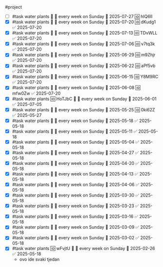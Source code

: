 #project

- [ ] #task water plants 🔼 🔁 every week on Sunday 📅 2025-07-27 🆔 hIQ6Il
- [x] #task water plants 🔼 🔁 every week on Sunday 📅 2025-07-20 🆔 dKudg1 ✅ 2025-07-20
- [x] #task water plants 🔼 🔁 every week on Sunday 📅 2025-07-13 🆔 TDvWLL ✅ 2025-07-20
- [x] #task water plants 🔼 🔁 every week on Sunday 📅 2025-07-06 🆔 v7tq3k ✅ 2025-07-20
- [x] #task water plants 🔼 🔁 every week on Sunday 📅 2025-06-29 🆔 m9Zhjr ✅ 2025-07-20
- [x] #task water plants 🔼 🔁 every week on Sunday 📅 2025-06-22 🆔 aPf5vb ✅ 2025-07-20
- [x] #task water plants 🔼 🔁 every week on Sunday 📅 2025-06-15 🆔 Y8M9RC ✅ 2025-07-20
- [x] #task water plants 🔼 🔁 every week on Sunday 📅 2025-06-08 🆔 mfw0Zw ✅ 2025-07-20
- [x] #task water plants 🆔 HoTJbC 🔼 🔁 every week on Sunday 📅 2025-06-01 ✅ 2025-07-05
- [x] #task water plants 🔼 🔁 every week on Sunday 📅 2025-05-25 🆔 0ki62Z ✅ 2025-05-27
- [x] #task water plants 🔼 🔁 every week on Sunday 📅 2025-05-18 ✅ 2025-05-18
- [x] #task water plants 🔼 🔁 every week on Sunday 📅 2025-05-11 ✅ 2025-05-18
- [x] #task water plants 🔼 🔁 every week on Sunday 📅 2025-05-04 ✅ 2025-05-18
- [x] #task water plants 🔼 🔁 every week on Sunday 📅 2025-04-27 ✅ 2025-05-18
- [x] #task water plants 🔼 🔁 every week on Sunday 📅 2025-04-20 ✅ 2025-05-18
- [x] #task water plants 🔼 🔁 every week on Sunday 📅 2025-04-13 ✅ 2025-05-18
- [x] #task water plants 🔼 🔁 every week on Sunday 📅 2025-04-06 ✅ 2025-05-18
- [x] #task water plants 🔼 🔁 every week on Sunday 📅 2025-03-30 ✅ 2025-05-18
- [x] #task water plants 🔼 🔁 every week on Sunday 📅 2025-03-23 ✅ 2025-05-18
- [x] #task water plants 🔼 🔁 every week on Sunday 📅 2025-03-16 ✅ 2025-05-18
- [x] #task water plants 🔼 🔁 every week on Sunday 📅 2025-03-09 ✅ 2025-05-18
- [x] #task water plants 🔼 🔁 every week on Sunday 📅 2025-03-02 ✅ 2025-05-18
- [x] #task water plants 🆔 wFvjtU 🔼 🔁 every week on Sunday 📅 2025-02-26 ✅ 2025-05-18
	- ovo ide svaki tjedan
